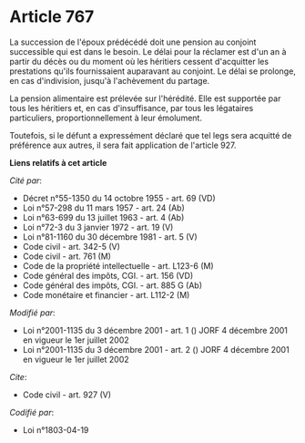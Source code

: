 # Article 767

La succession de l'époux prédécédé doit une pension au conjoint successible qui est dans le besoin. Le délai pour la réclamer
est d'un an à partir du décès ou du moment où les héritiers cessent d'acquitter les prestations qu'ils fournissaient
auparavant au conjoint. Le délai se prolonge, en cas d'indivision, jusqu'à l'achèvement du partage. 

La pension alimentaire est prélevée sur l'hérédité. Elle est supportée par tous les héritiers et, en cas d'insuffisance, par
tous les légataires particuliers, proportionnellement à leur émolument. 

Toutefois, si le défunt a expressément déclaré que tel legs sera acquitté de préférence aux autres, il sera fait application
de l'article 927.

**Liens relatifs à cet article**

_Cité par_:

  - Décret n°55-1350 du 14 octobre 1955 - art. 69 (VD)
  - Loi n°57-298 du 11 mars 1957 - art. 24 (Ab)
  - Loi n°63-699 du 13 juillet 1963 - art. 4 (Ab)
  - Loi n°72-3 du 3 janvier 1972 - art. 19 (V)
  - Loi n°81-1160 du 30 décembre 1981 - art. 5 (V)
  - Code civil - art. 342-5 (V)
  - Code civil - art. 761 (M)
  - Code de la propriété intellectuelle - art. L123-6 (M)
  - Code général des impôts, CGI. - art. 156 (VD)
  - Code général des impôts, CGI. - art. 885 G (Ab)
  - Code monétaire et financier - art. L112-2 (M)

_Modifié par_:

  - Loi n°2001-1135 du 3 décembre 2001 - art. 1 () JORF 4 décembre 2001 en vigueur le 1er juillet 2002
  - Loi n°2001-1135 du 3 décembre 2001 - art. 2 () JORF 4 décembre 2001 en vigueur le 1er juillet 2002

_Cite_:

  - Code civil - art. 927 (V)

_Codifié par_:

  - Loi n°1803-04-19
